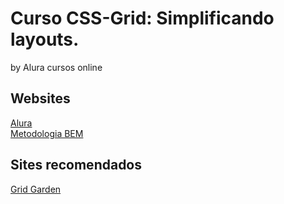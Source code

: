 # Curso CSS-Grid: Simplificando layouts.
by Alura cursos online

## Websites
[Alura](https://www.alura.com.br/)<br />
[Metodologia BEM](https://www.alura.com.br/artigos/criando-componentes-css-com-padrao-bem)

## Sites recomendados
[Grid Garden](https://cssgridgarden.com/)
